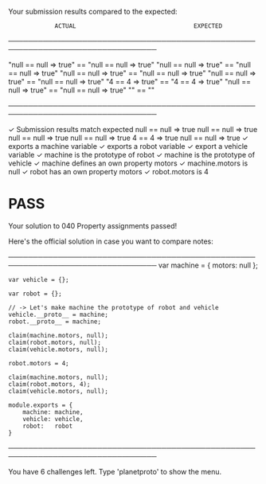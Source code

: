 Your submission results compared to the expected:

                 ACTUAL                                 EXPECTED
────────────────────────────────────────────────────────────────────────────────

   "null == null => true"              ==    "null == null => true"
   "null == null => true"              ==    "null == null => true"
   "null == null => true"              ==    "null == null => true"
   "null == null => true"              ==    "null == null => true"
   "4 == 4 => true"                    ==    "4 == 4 => true"
   "null == null => true"              ==    "null == null => true"
   ""                                  ==    ""

────────────────────────────────────────────────────────────────────────────────

✓ Submission results match expected
null == null => true
null == null => true
null == null => true
null == null => true
4 == 4 => true
null == null => true
✓ exports a machine variable
✓ exports a robot variable
✓ export a vehicle variable
✓ machine is the prototype of robot
✓ machine is the prototype of vehicle
✓ machine defines an own property motors
✓ machine.motors is null
✓ robot has an own property motors
✓ robot.motors is 4

# PASS

Your solution to 040 Property assignments passed!

Here's the official solution in case you want to compare notes:

────────────────────────────────────────────────────────────────────────────────
    var machine = {
        motors: null
    };

    var vehicle = {};

    var robot = {};

    // -> Let's make machine the prototype of robot and vehicle
    vehicle.__proto__ = machine;
    robot.__proto__ = machine;

    claim(machine.motors, null);
    claim(robot.motors, null);
    claim(vehicle.motors, null);

    robot.motors = 4;

    claim(machine.motors, null);
    claim(robot.motors, 4);
    claim(vehicle.motors, null);

    module.exports = {
        machine: machine,
        vehicle: vehicle,
        robot:   robot
    }

────────────────────────────────────────────────────────────────────────────────

You have 6 challenges left.
Type 'planetproto' to show the menu.
